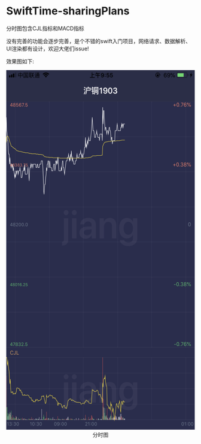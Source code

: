 # SwiftTime-sharingPlans
分时图包含CJL指标和MACD指标

没有完善的功能会逐步完善，是个不错的swift入门项目，网络请求、数据解析、UI渲染都有设计，欢迎大佬们issue!

效果图如下:
<center>
<img src="SwiftMinHour/Images/screenShot.png" width=540 height=960 />
分时图
</center>

